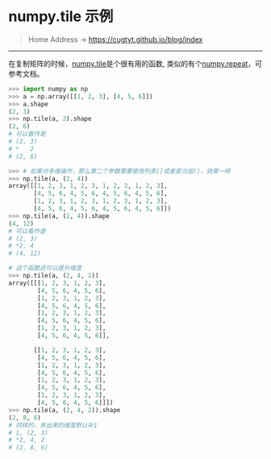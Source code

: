 # numpy.tile 示例

> Home Address -> <https://cugtyt.github.io/blog/index>  

---

在复制矩阵的时候，[numpy.tile](https://docs.scipy.org/doc/numpy/reference/generated/numpy.tile.html#numpy.tile)是个很有用的函数, 类似的有个[numpy.repeat](https://docs.scipy.org/doc/numpy/reference/generated/numpy.repeat.html)，可参考文档。

``` python
>>> import numpy as np
>>> a = np.array([[1, 2, 3], [4, 5, 6]])
>>> a.shape
(2, 3)
>>> np.tile(a, 2).shape
(2, 6)
# 可以看作是
# (2, 3)
# *   2
# (2, 6)

>>> # 如果对多维操作，那么第二个参数需要使用列表[]或者是元组()，效果一样
>>> np.tile(a, (2, 4))
array([[1, 2, 3, 1, 2, 3, 1, 2, 3, 1, 2, 3],
       [4, 5, 6, 4, 5, 6, 4, 5, 6, 4, 5, 6],
       [1, 2, 3, 1, 2, 3, 1, 2, 3, 1, 2, 3],
       [4, 5, 6, 4, 5, 6, 4, 5, 6, 4, 5, 6]])
>>> np.tile(a, (2, 4)).shape
(4, 12)
# 可以看作是
# (2, 3)
# *2, 4
# (4, 12)

# 这个函数还可以提升维度
>>> np.tile(a, (2, 4, 2))
array([[[1, 2, 3, 1, 2, 3],
        [4, 5, 6, 4, 5, 6],
        [1, 2, 3, 1, 2, 3],
        [4, 5, 6, 4, 5, 6],
        [1, 2, 3, 1, 2, 3],
        [4, 5, 6, 4, 5, 6],
        [1, 2, 3, 1, 2, 3],
        [4, 5, 6, 4, 5, 6]],

       [[1, 2, 3, 1, 2, 3],
        [4, 5, 6, 4, 5, 6],
        [1, 2, 3, 1, 2, 3],
        [4, 5, 6, 4, 5, 6],
        [1, 2, 3, 1, 2, 3],
        [4, 5, 6, 4, 5, 6],
        [1, 2, 3, 1, 2, 3],
        [4, 5, 6, 4, 5, 6]]])
>>> np.tile(a, (2, 4, 2)).shape
(2, 8, 6)
# 同样的，多出来的维度默认补1
# 1, (2, 3)
# *2, 4, 2
# (2, 8, 6)
```